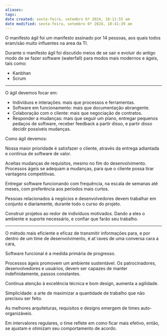 ```yaml
---
aliases: 
tags: 
date created: sexta-feira, setembro 6º 2024, 10:11:55 am
date modified: sexta-feira, setembro 6º 2024, 10:41:39 am
---
```

O manifesto ágil foi um manifesto assinado por 14 pessoas, aos quais todos eram/são muito influentes na area da TI.

Durante o manifesto ágil foi discutido meios de se sair e evoluir do antigo modo de se fazer software (waterfall) para modos mais modernos e ágeis, tais como:

- Kanbhan
- Scrum

---

O ágil devemos focar em:

- Indivíduos e interações: mais que processos e ferramentas.
- Software em funcionamento: mais que documentação abrangente.
- Colaboração com o cliente: mais que negociação de contratos.
- Responder a mudanças: mais que seguir um plano, entregar pequenos pedaços de software, receber feedback a partir disso, e partir disso decidir possíveis mudanças.

Como ágil devemos:

Nossa maior prioridade é satisfazer o cliente, através da entrega adiantada e contínua de software de valor.

Aceitas mudanças de requisitos, mesmo no fim do desenvolvimento. Processos ágeis se adequam a mudanças, para que o cliente possa tirar vantagens competitivas.

Entregar software funcionando com frequência, na escala de semanas até meses, com preferência aos períodos mais curtos.

Pessoas relacionados à negócios e desenvolvedores devem trabalhar em conjunto e diariamente, durante todo o curso do projeto.

Construir projetos ao redor de indivíduos motivados. Dando a eles o ambiente e suporte necessário, e confiar que farão seu trabalho.

---

O método mais eficiente e eficaz de transmitir informações para, e por dentro de um time de desenvolvimento, é at´raves de uma conversa cara a cara,

Software funcional é a medida primária de progresso.

Processos ágeis promovem um ambiente sustentável. Os patrocinadores, desenvolvedores e usuários, devem ser capazes de manter indefinidamente, passos constantes.

Contínua atenção à excelência técnica e bom design, aumenta a agilidade.

Simplicidade: a arte de maximizar a quantidade de trabalho que não precisou ser feito.

As melhores arquiteturas, requisitos e designs emergem de times auto-organizáveis.

Em intervalores regulares, o time reflete em como ficar mais efetivo, então, se ajustam e otimizam seu comportamento de acordo.